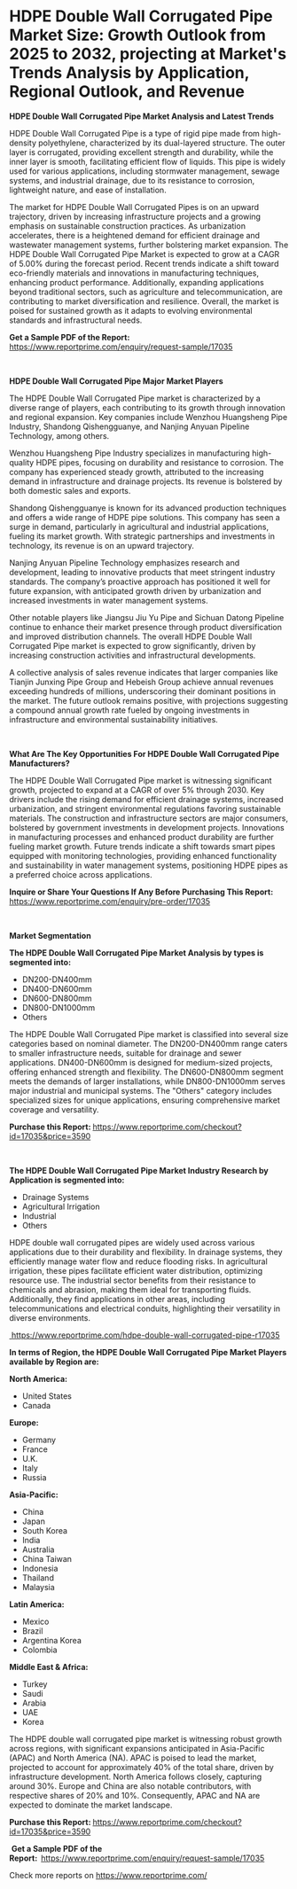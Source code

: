 <p><h1>HDPE Double Wall Corrugated Pipe Market Size: Growth Outlook from 2025 to 2032, projecting at Market's Trends Analysis by Application, Regional Outlook, and Revenue</h1></p><p><strong>HDPE Double Wall Corrugated Pipe Market Analysis and Latest Trends</strong></p>
<p><p>HDPE Double Wall Corrugated Pipe is a type of rigid pipe made from high-density polyethylene, characterized by its dual-layered structure. The outer layer is corrugated, providing excellent strength and durability, while the inner layer is smooth, facilitating efficient flow of liquids. This pipe is widely used for various applications, including stormwater management, sewage systems, and industrial drainage, due to its resistance to corrosion, lightweight nature, and ease of installation.</p><p>The market for HDPE Double Wall Corrugated Pipes is on an upward trajectory, driven by increasing infrastructure projects and a growing emphasis on sustainable construction practices. As urbanization accelerates, there is a heightened demand for efficient drainage and wastewater management systems, further bolstering market expansion. The HDPE Double Wall Corrugated Pipe Market is expected to grow at a CAGR of 5.00% during the forecast period. Recent trends indicate a shift toward eco-friendly materials and innovations in manufacturing techniques, enhancing product performance. Additionally, expanding applications beyond traditional sectors, such as agriculture and telecommunication, are contributing to market diversification and resilience. Overall, the market is poised for sustained growth as it adapts to evolving environmental standards and infrastructural needs.</p></p>
<p><strong>Get a Sample PDF of the Report:&nbsp;</strong> <a href="https://www.reportprime.com/enquiry/request-sample/17035?utm_campaign=2300&utm_medium=2&utm_source=Github&utm_content=ia&utm_term=18032025&utm_id=hdpe-double-wall-corrugated-pipe">https://www.reportprime.com/enquiry/request-sample/17035</a></p>
<p>&nbsp;</p>
<p><strong>HDPE Double Wall Corrugated Pipe Major Market Players</strong></p>
<p><p>The HDPE Double Wall Corrugated Pipe market is characterized by a diverse range of players, each contributing to its growth through innovation and regional expansion. Key companies include Wenzhou Huangsheng Pipe Industry, Shandong Qishengguanye, and Nanjing Anyuan Pipeline Technology, among others.</p><p>Wenzhou Huangsheng Pipe Industry specializes in manufacturing high-quality HDPE pipes, focusing on durability and resistance to corrosion. The company has experienced steady growth, attributed to the increasing demand in infrastructure and drainage projects. Its revenue is bolstered by both domestic sales and exports.</p><p>Shandong Qishengguanye is known for its advanced production techniques and offers a wide range of HDPE pipe solutions. This company has seen a surge in demand, particularly in agricultural and industrial applications, fueling its market growth. With strategic partnerships and investments in technology, its revenue is on an upward trajectory.</p><p>Nanjing Anyuan Pipeline Technology emphasizes research and development, leading to innovative products that meet stringent industry standards. The company’s proactive approach has positioned it well for future expansion, with anticipated growth driven by urbanization and increased investments in water management systems.</p><p>Other notable players like Jiangsu Jiu Yu Pipe and Sichuan Datong Pipeline continue to enhance their market presence through product diversification and improved distribution channels. The overall HDPE Double Wall Corrugated Pipe market is expected to grow significantly, driven by increasing construction activities and infrastructural developments.</p><p>A collective analysis of sales revenue indicates that larger companies like Tianjin Junxing Pipe Group and Hebeish Group achieve annual revenues exceeding hundreds of millions, underscoring their dominant positions in the market. The future outlook remains positive, with projections suggesting a compound annual growth rate fueled by ongoing investments in infrastructure and environmental sustainability initiatives.</p></p>
<p>&nbsp;</p>
<p><strong>What Are The Key Opportunities For HDPE Double Wall Corrugated Pipe Manufacturers?</strong></p>
<p><p>The HDPE Double Wall Corrugated Pipe market is witnessing significant growth, projected to expand at a CAGR of over 5% through 2030. Key drivers include the rising demand for efficient drainage systems, increased urbanization, and stringent environmental regulations favoring sustainable materials. The construction and infrastructure sectors are major consumers, bolstered by government investments in development projects. Innovations in manufacturing processes and enhanced product durability are further fueling market growth. Future trends indicate a shift towards smart pipes equipped with monitoring technologies, providing enhanced functionality and sustainability in water management systems, positioning HDPE pipes as a preferred choice across applications.</p></p>
<p><strong>Inquire or Share Your Questions If Any Before Purchasing This Report:</strong> <a href="https://www.reportprime.com/enquiry/pre-order/17035?utm_campaign=2300&utm_medium=2&utm_source=Github&utm_content=ia&utm_term=18032025&utm_id=hdpe-double-wall-corrugated-pipe">https://www.reportprime.com/enquiry/pre-order/17035</a></p>
<p>&nbsp;</p>
<p><strong>Market Segmentation</strong></p>
<p><strong>The HDPE Double Wall Corrugated Pipe Market Analysis by types is segmented into:</strong></p>
<p><ul><li>DN200-DN400mm</li><li>DN400-DN600mm</li><li>DN600-DN800mm</li><li>DN800-DN1000mm</li><li>Others</li></ul></p>
<p><p>The HDPE Double Wall Corrugated Pipe market is classified into several size categories based on nominal diameter. The DN200-DN400mm range caters to smaller infrastructure needs, suitable for drainage and sewer applications. DN400-DN600mm is designed for medium-sized projects, offering enhanced strength and flexibility. The DN600-DN800mm segment meets the demands of larger installations, while DN800-DN1000mm serves major industrial and municipal systems. The "Others" category includes specialized sizes for unique applications, ensuring comprehensive market coverage and versatility.</p></p>
<p><strong>Purchase this Report:&nbsp;</strong><a href="https://www.reportprime.com/checkout?id=17035&price=3590&utm_campaign=2300&utm_medium=2&utm_source=Github&utm_content=ia&utm_term=18032025&utm_id=hdpe-double-wall-corrugated-pipe">https://www.reportprime.com/checkout?id=17035&price=3590</a></p>
<p>&nbsp;</p>
<p><strong>The HDPE Double Wall Corrugated Pipe Market Industry Research by Application is segmented into:</strong></p>
<p><ul><li>Drainage Systems</li><li>Agricultural Irrigation</li><li>Industrial</li><li>Others</li></ul></p>
<p><p>HDPE double wall corrugated pipes are widely used across various applications due to their durability and flexibility. In drainage systems, they efficiently manage water flow and reduce flooding risks. In agricultural irrigation, these pipes facilitate efficient water distribution, optimizing resource use. The industrial sector benefits from their resistance to chemicals and abrasion, making them ideal for transporting fluids. Additionally, they find applications in other areas, including telecommunications and electrical conduits, highlighting their versatility in diverse environments.</p></p>
<p><a href="https://www.reportprime.com/hdpe-double-wall-corrugated-pipe-r17035?utm_campaign=2300&utm_medium=2&utm_source=Github&utm_content=ia&utm_term=18032025&utm_id=hdpe-double-wall-corrugated-pipe">&nbsp;https://www.reportprime.com/hdpe-double-wall-corrugated-pipe-r17035</a></p>
<p><strong>In terms of Region, the HDPE Double Wall Corrugated Pipe Market Players available by Region are:</strong></p>
<p>
    <p> <strong> North America: </strong>
        <ul>
            <li>United States</li>
            <li>Canada</li>
        </ul>
        </p> 
    <p> <strong> Europe: </strong>
        <ul>
            <li>Germany</li>
            <li>France</li>
            <li>U.K.</li>
            <li>Italy</li>
            <li>Russia</li>
        </ul>
        </p> 
    <p> <strong> Asia-Pacific: </strong>
        <ul>
            <li>China</li>
            <li>Japan</li>
            <li>South Korea</li>
            <li>India</li>
            <li>Australia</li>
            <li>China Taiwan</li>
            <li>Indonesia</li>
            <li>Thailand</li>
            <li>Malaysia</li>
        </ul>
        </p> 
    <p> <strong> Latin America: </strong>
        <ul>
            <li>Mexico</li>
            <li>Brazil</li>
            <li>Argentina Korea</li>
            <li>Colombia</li>
        </ul>
        </p> 
    <p> <strong> Middle East & Africa: </strong>
        <ul>
            <li>Turkey</li>
            <li>Saudi</li>
            <li>Arabia</li>
            <li>UAE</li>
            <li>Korea</li>
        </ul>
    </p>
    </p>
<p><p>The HDPE double wall corrugated pipe market is witnessing robust growth across regions, with significant expansions anticipated in Asia-Pacific (APAC) and North America (NA). APAC is poised to lead the market, projected to account for approximately 40% of the total share, driven by infrastructure development. North America follows closely, capturing around 30%. Europe and China are also notable contributors, with respective shares of 20% and 10%. Consequently, APAC and NA are expected to dominate the market landscape.</p></p>
<p><strong>Purchase this Report: </strong><a href="https://www.reportprime.com/checkout?id=17035&price=3590&utm_campaign=2300&utm_medium=2&utm_source=Github&utm_content=ia&utm_term=18032025&utm_id=hdpe-double-wall-corrugated-pipe">https://www.reportprime.com/checkout?id=17035&price=3590</a></p>
<p>&nbsp;<strong>Get a Sample PDF of the Report:&nbsp;&nbsp;</strong><a href="https://www.reportprime.com/enquiry/request-sample/17035?utm_campaign=2300&utm_medium=2&utm_source=Github&utm_content=ia&utm_term=18032025&utm_id=hdpe-double-wall-corrugated-pipe">https://www.reportprime.com/enquiry/request-sample/17035</a></p>
<p><strong></strong></p>
<p>Check more reports on <a href="https://www.reportprime.com/?utm_campaign=2300&utm_medium=2&utm_source=Github&utm_content=ia&utm_term=18032025&utm_id=hdpe-double-wall-corrugated-pipe">https://www.reportprime.com/</a></p>